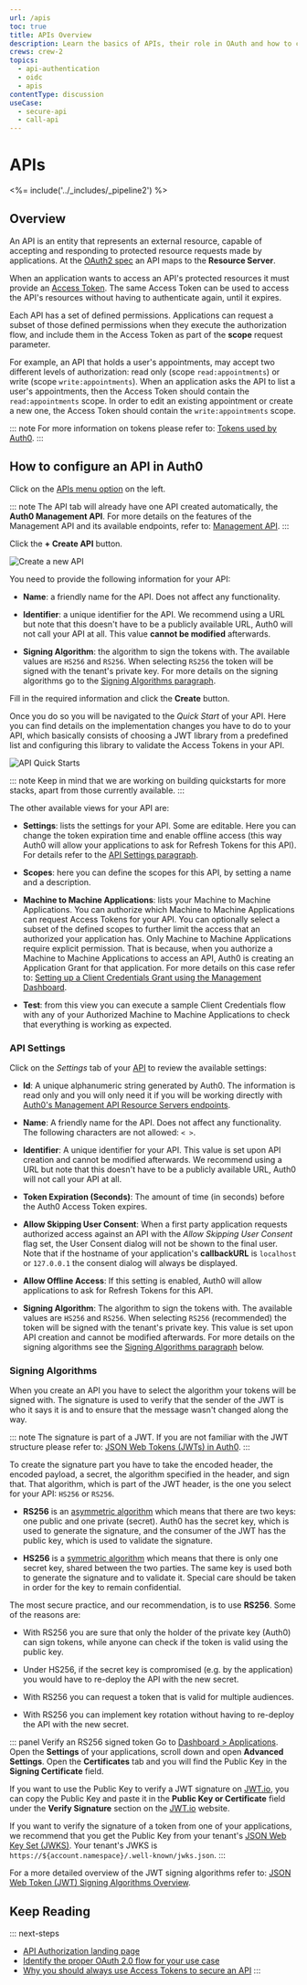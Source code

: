 ```yaml
---
url: /apis
toc: true
title: APIs Overview
description: Learn the basics of APIs, their role in OAuth and how to configure an API in Auth0 Dashboard.
crews: crew-2
topics:
  - api-authentication
  - oidc
  - apis
contentType: discussion
useCase:
  - secure-api
  - call-api
---
```

# APIs

<%= include('../_includes/_pipeline2') %>

## Overview

An API is an entity that represents an external resource, capable of accepting and responding to protected resource requests made by applications. At the [OAuth2 spec](https://tools.ietf.org/html/rfc6749) an API maps to the **Resource Server**.

When an application wants to access an API's protected resources it must provide an [Access Token](/tokens/access-token). The same Access Token can be used to access the API's resources without having to authenticate again, until it expires.

Each API has a set of defined permissions. Applications can request a subset of those defined permissions when they execute the authorization flow, and include them in the Access Token as part of the **scope** request parameter.

For example, an API that holds a user's appointments, may accept two different levels of authorization: read only (scope `read:appointments`) or write (scope `write:appointments`). When an application asks the API to list a user's appointments, then the Access Token should contain the `read:appointments` scope. In order to edit an existing appointment or create a new one, the Access Token should contain the `write:appointments` scope.

::: note
For more information on tokens please refer to: [Tokens used by Auth0](/tokens).
:::

## How to configure an API in Auth0

Click on the [APIs menu option](${manage_url}/#/apis) on the left.

::: note
The API tab will already have one API created automatically, the **Auth0 Management API**. For more details on the features of the Management API and its available endpoints, refer to: [Management API](/api/management/v2).
:::

Click the **+ Create API** button.

![Create a new API](/media/articles/api/overview/create-api.png)

You need to provide the following information for your API:

- **Name**: a friendly name for the API. Does not affect any functionality.

- **Identifier**: a unique identifier for the API. We recommend using a URL but note that this doesn't have to be a publicly available URL, Auth0 will not call your API at all. This value **cannot be modified** afterwards.

- **Signing Algorithm**: the algorithm to sign the tokens with. The available values are `HS256` and `RS256`. When selecting `RS256` the token will be signed with the tenant's private key. For more details on the signing algorithms go to the [Signing Algorithms paragraph](#signing-algorithms).

Fill in the required information and click the **Create** button.

Once you do so you will be navigated to the *Quick Start* of your API. Here you can find details on the implementation changes you have to do to your API, which basically consists of choosing a JWT library from a predefined list and configuring this library to validate the Access Tokens in your API.

![API Quick Starts](/media/articles/api/overview/quickstarts-view.png)

::: note
Keep in mind that we are working on building quickstarts for more stacks, apart from those currently available.
:::

The other available views for your API are:

- **Settings**: lists the settings for your API. Some are editable. Here you can change the token expiration time and enable offline access (this way Auth0 will allow your applications to ask for Refresh Tokens for this API). For details refer to the [API Settings paragraph](#api-settings).

- **Scopes**: here you can define the scopes for this API, by setting a name and a description.

- **Machine to Machine Applications**: lists your Machine to Machine Applications. You can authorize which Machine to Machine Applications can request Access Tokens for your API. You can optionally select a subset of the defined scopes to further limit the access that an authorized your application has. Only Machine to Machine Applications require explicit permission. That is because, when you authorize a Machine to Machine Applications to access an API, Auth0 is creating an Application Grant for that application. For more details on this case refer to: [Setting up a Client Credentials Grant using the Management Dashboard](/api-auth/config/using-the-auth0-dashboard).

- **Test**: from this view you can execute a sample Client Credentials flow with any of your Authorized Machine to Machine Applications to check that everything is working as expected.

### API Settings

Click on the *Settings* tab of your [API](${manage_url}/#/apis) to review the available settings:

- **Id**: A unique alphanumeric string generated by Auth0. The information is read only and you will only need it if you will be working directly with [Auth0's Management API Resource Servers endpoints](/api/management/v2#!/Resource_Servers/get_resource_servers_by_id).

- **Name**: A friendly name for the API. Does not affect any functionality. The following characters are not allowed: `< >`.

- **Identifier**: A unique identifier for your API. This value is set upon API creation and cannot be modified afterwards. We recommend using a URL but note that this doesn't have to be a publicly available URL, Auth0 will not call your API at all.

- **Token Expiration (Seconds)**: The amount of time (in seconds) before the Auth0 Access Token expires.

- **Allow Skipping User Consent**: When a first party application requests authorized access against an API with the *Allow Skipping User Consent* flag set, the User Consent dialog will not be shown to the final user. Note that if the hostname of your application's **callbackURL** is `localhost` or `127.0.0.1` the consent dialog will always be displayed.

- **Allow Offline Access**: If this setting is enabled, Auth0 will allow applications to ask for Refresh Tokens for this API.

- **Signing Algorithm**: The algorithm to sign the tokens with. The available values are `HS256` and `RS256`. When selecting `RS256` (recommended) the token will be signed with the tenant's private key. This value is set upon API creation and cannot be modified afterwards. For more details on the signing algorithms see the [Signing Algorithms paragraph](#signing-algorithms) below.

### Signing Algorithms

When you create an API you have to select the algorithm your tokens will be signed with. The signature is used to verify that the sender of the JWT is who it says it is and to ensure that the message wasn't changed along the way.

::: note
The signature is part of a JWT. If you are not familiar with the JWT structure please refer to: [JSON Web Tokens (JWTs) in Auth0](/jwt#what-is-the-json-web-token-structure-).
:::

To create the signature part you have to take the encoded header, the encoded payload, a secret, the algorithm specified in the header, and sign that. That algorithm, which is part of the JWT header, is the one you select for your API: `HS256` or `RS256`.

- **RS256** is an [asymmetric algorithm](https://en.wikipedia.org/wiki/Public-key_cryptography) which means that there are two keys: one public and one private (secret). Auth0 has the secret key, which is used to generate the signature, and the consumer of the JWT has the public key, which is used to validate the signature.

- **HS256** is a [symmetric algorithm](https://en.wikipedia.org/wiki/Symmetric-key_algorithm) which means that there is only one secret key, shared between the two parties. The same key is used both to generate the signature and to validate it. Special care should be taken in order for the key to remain confidential.

The most secure practice, and our recommendation, is to use **RS256**. Some of the reasons are:

- With RS256 you are sure that only the holder of the private key (Auth0) can sign tokens, while anyone can check if the token is valid using the public key.

- Under HS256, if the secret key is compromised (e.g. by the application) you would have to re-deploy the API with the new secret.

- With RS256 you can request a token that is valid for multiple audiences.

- With RS256 you can implement key rotation without having to re-deploy the API with the new secret.

::: panel Verify an RS256 signed token
Go to [Dashboard > Applications](${manage_url}/#/applications). Open the **Settings** of your applications, scroll down and open **Advanced Settings**. Open the **Certificates** tab and you will find the Public Key in the **Signing Certificate** field.

If you want to use the Public Key to verify a JWT signature on [JWT.io](https://jwt.io/), you can copy the Public Key and paste it in the **Public Key or Certificate** field under the **Verify Signature** section on the [JWT.io](https://jwt.io/) website.

If you want to verify the signature of a token from one of your applications, we recommend that you get the Public Key from your tenant's [JSON Web Key Set (JWKS)](/jwks). Your tenant's JWKS is `https://${account.namespace}/.well-known/jwks.json`.
:::

For a more detailed overview of the JWT signing algorithms refer to: [JSON Web Token (JWT) Signing Algorithms Overview](https://auth0.com/blog/json-web-token-signing-algorithms-overview/).

## Keep Reading

::: next-steps
- [API Authorization landing page](/api-auth)
- [Identify the proper OAuth 2.0 flow for your use case](/api-auth/which-oauth-flow-to-use)
- [Why you should always use Access Tokens to secure an API](/api-auth/why-use-access-tokens-to-secure-apis)
:::
